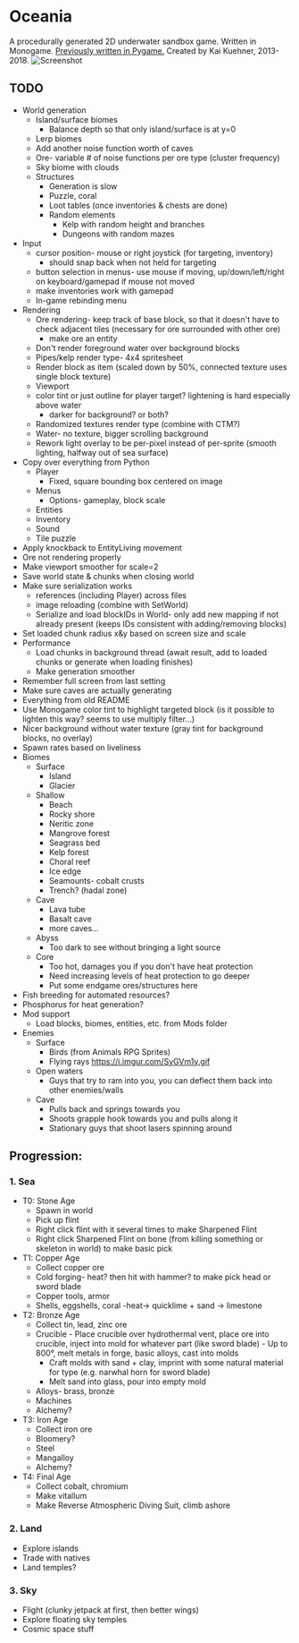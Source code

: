 Oceania
==
A procedurally generated 2D underwater sandbox game.
Written in Monogame. [Previously written in Pygame.](https://github.com/kaikue/Oceania)
Created by Kai Kuehner, 2013-2018.
![Screenshot](http://i.imgur.com/wUVoCkr.png)

TODO
--
- World generation
	- Island/surface biomes
		- Balance depth so that only island/surface is at y=0
	- Lerp biomes
	- Add another noise function worth of caves
	- Ore- variable # of noise functions per ore type (cluster frequency)
	- Sky biome with clouds
	- Structures
		- Generation is slow
		- Puzzle, coral
		- Loot tables (once inventories & chests are done)
		- Random elements
			- Kelp with random height and branches
			- Dungeons with random mazes
- Input
	- cursor position- mouse or right joystick (for targeting, inventory)
		- should snap back when not held for targeting
	- button selection in menus- use mouse if moving, up/down/left/right on keyboard/gamepad if mouse not moved
	- make inventories work with gamepad
	- In-game rebinding menu
- Rendering
	- Ore rendering- keep track of base block, so that it doesn't have to check adjacent tiles (necessary for ore surrounded with other ore)
		- make ore an entity
	- Don't render foreground water over background blocks
	- Pipes/kelp render type- 4x4 spritesheet
	- Render block as item (scaled down by 50%, connected texture uses single block texture)
	- Viewport
	- color tint or just outline for player target? lightening is hard especially above water
		- darker for background? or both?
	- Randomized textures render type (combine with CTM?)
	- Water- no texture, bigger scrolling background
	- Rework light overlay to be per-pixel instead of per-sprite (smooth lighting, halfway out of sea surface)
- Copy over everything from Python
	- Player
		- Fixed, square bounding box centered on image
	- Menus
		- Options- gameplay, block scale
	- Entities
	- Inventory
	- Sound
	- Tile puzzle
- Apply knockback to EntityLiving movement
- Ore not rendering properly
- Make viewport smoother for scale=2
- Save world state & chunks when closing world
- Make sure serialization works
	- references (including Player) across files
	- image reloading (combine with SetWorld)
	- Serialize and load blockIDs in World- only add new mapping if not already present (keeps IDs consistent with adding/removing blocks)
- Set loaded chunk radius x&y based on screen size and scale
- Performance
	- Load chunks in background thread (await result, add to loaded chunks or generate when loading finishes)
	- Make generation smoother
- Remember full screen from last setting
- Make sure caves are actually generating
- Everything from old README
- Use Monogame color tint to highlight targeted block (is it possible to lighten this way? seems to use multiply filter...)
- Nicer background without water texture (gray tint for background blocks, no overlay)
- Spawn rates based on liveliness
- Biomes
	- Surface
		- Island
		- Glacier
	- Shallow
		- Beach
		- Rocky shore
		- Neritic zone
		- Mangrove forest
		- Seagrass bed
		- Kelp forest
		- Choral reef
		- Ice edge
		- Seamounts- cobalt crusts
		- Trench? (hadal zone)
	- Cave
		- Lava tube
		- Basalt cave
		- more caves...
	- Abyss
		- Too dark to see without bringing a light source
	- Core
		- Too hot, damages you if you don't have heat protection
		- Need increasing levels of heat protection to go deeper
		- Put some endgame ores/structures here
- Fish breeding for automated resources?
- Phosphorus for heat generation?
- Mod support
	- Load blocks, biomes, entities, etc. from Mods folder
- Enemies
	- Surface
		- Birds (from Animals RPG Sprites)
		- Flying rays https://i.imgur.com/SyGVm1y.gif
	- Open waters
		- Guys that try to ram into you, you can deflect them back into other enemies/walls
	- Cave
		- Pulls back and springs towards you
		- Shoots grapple hook towards you and pulls along it
		- Stationary guys that shoot lasers spinning around

Progression:
--
### 1. Sea
- T0: Stone Age
    - Spawn in world
    - Pick up flint
    - Right click flint with it several times to make Sharpened Flint
    - Right click Sharpened Flint on bone (from killing something or skeleton in world) to make basic pick
- T1: Copper Age
    - Collect copper ore
    - Cold forging- heat? then hit with hammer? to make pick head or sword blade
    - Copper tools, armor
    - Shells, eggshells, coral -heat-> quicklime + sand -> limestone
- T2: Bronze Age
    - Collect tin, lead, zinc ore
    - Crucible
            - Place crucible over hydrothermal vent, place ore into crucible, inject into mold for whatever part (like sword blade)
            - Up to 800°, melt metals in forge, basic alloys, cast into molds
        - Craft molds with sand + clay, imprint with some natural material for type (e.g. narwhal horn for sword blade)
        - Melt sand into glass, pour into empty mold
    - Alloys- brass, bronze
    - Machines
    - Alchemy?
- T3: Iron Age
    - Collect iron ore
    - Bloomery?
    - Steel
    - Mangalloy
    - Alchemy?
- T4: Final Age
    - Collect cobalt, chromium
    - Make vitallum
    - Make Reverse Atmospheric Diving Suit, climb ashore
### 2. Land
- Explore islands
- Trade with natives
- Land temples?
### 3. Sky
- Flight (clunky jetpack at first, then better wings)
- Explore floating sky temples
- Cosmic space stuff